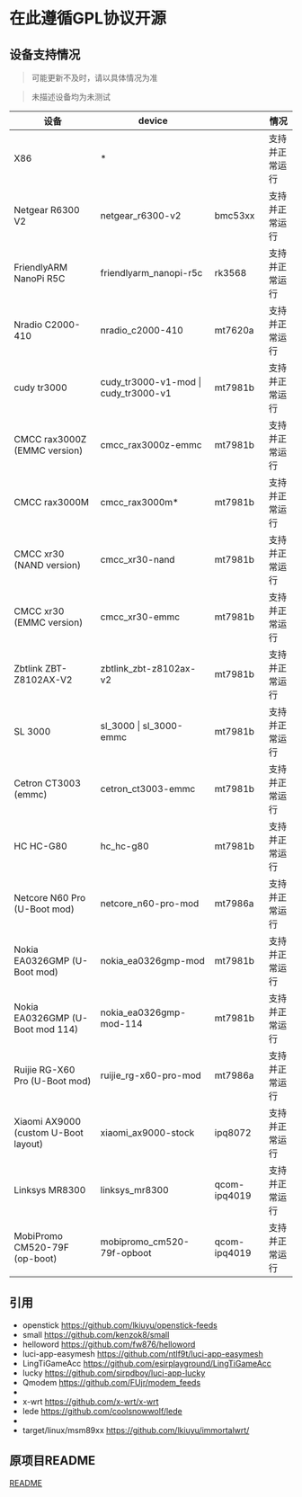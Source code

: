 # 在此遵循GPL协议开源

## 设备支持情况
> 可能更新不及时，请以具体情况为准

> 未描述设备均为未测试

|    设备                      |device                               |             | 情况               |
| ----------------------------| ------------------------------------|-------------| -------------------|
|X86                          | *                                   |             |支持并正常运行        |
|Netgear R6300 V2             | netgear_r6300-v2                    |bmc53xx      |支持并正常运行        |
|FriendlyARM NanoPi R5C       | friendlyarm_nanopi-r5c              |rk3568       |支持并正常运行        |
|Nradio C2000-410             | nradio_c2000-410                    |mt7620a      |支持并正常运行        |
|cudy tr3000                  | cudy_tr3000-v1-mod \| cudy_tr3000-v1|mt7981b      |支持并正常运行        |
|CMCC rax3000Z (EMMC version) | cmcc_rax3000z-emmc                  |mt7981b      |支持并正常运行        |
|CMCC rax3000M                | cmcc_rax3000m*                      |mt7981b      |支持并正常运行        |
|CMCC xr30 (NAND version)     | cmcc_xr30-nand                      |mt7981b      |支持并正常运行        |
|CMCC xr30 (EMMC version)     | cmcc_xr30-emmc                      |mt7981b      |支持并正常运行        |
|Zbtlink ZBT-Z8102AX-V2       | zbtlink_zbt-z8102ax-v2              |mt7981b      |支持并正常运行        |
|SL 3000                      | sl_3000 \| sl_3000-emmc             |mt7981b      |支持并正常运行        |
|Cetron CT3003 (emmc)         | cetron_ct3003-emmc                  |mt7981b      |支持并正常运行        |
|HC HC-G80                    | hc_hc-g80                           |mt7981b      |支持并正常运行        |
|Netcore N60 Pro (U-Boot mod) | netcore_n60-pro-mod                 |mt7986a      |支持并正常运行        |
|Nokia EA0326GMP (U-Boot mod) | nokia_ea0326gmp-mod                 |mt7981b      |支持并正常运行        |
|Nokia EA0326GMP (U-Boot mod 114)| nokia_ea0326gmp-mod-114          |mt7981b      |支持并正常运行        |
|Ruijie RG-X60 Pro (U-Boot mod)| ruijie_rg-x60-pro-mod              |mt7986a      |支持并正常运行        |
|Xiaomi AX9000 (custom U-Boot layout)| xiaomi_ax9000-stock          |ipq8072      |支持并正常运行        |
|Linksys MR8300               | linksys_mr8300                      |qcom-ipq4019 |支持并正常运行        |
|MobiPromo CM520-79F (op-boot)| mobipromo_cm520-79f-opboot          |qcom-ipq4019 |支持并正常运行        |

## 引用
* openstick https://github.com/lkiuyu/openstick-feeds
* small https://github.com/kenzok8/small
* helloword https://github.com/fw876/helloword  
* luci-app-easymesh https://github.com/ntlf9t/luci-app-easymesh
* LingTiGameAcc https://github.com/esirplayground/LingTiGameAcc
* lucky https://github.com/sirpdboy/luci-app-lucky
* Qmodem https://github.com/FUjr/modem_feeds
*
* x-wrt https://github.com/x-wrt/x-wrt
* lede https://github.com/coolsnowwolf/lede
*
* target/linux/msm89xx https://github.com/lkiuyu/immortalwrt/

## 原项目README

[README](README.im.md)

